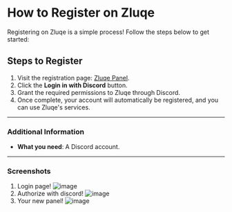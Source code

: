 # How to Register on Zluqe

Registering on Zluqe is a simple process! Follow the steps below to get started:

## Steps to Register
1. Visit the registration page: [Zluqe Panel](https://panel.zluqe.org/).
2. Click the **Login in with Discord** button.
3. Grant the required permissions to Zluqe through Discord. 
4. Once complete, your account will automatically be registered, and you can use Zluqe's services.

---

### Additional Information
- **What you need**: A Discord account.

---

### Screenshots
1. Login page! ![image](https://github.com/user-attachments/assets/be4713cc-8e2d-4430-a038-5e44dd827244)
2. Authorize with discord! ![image](https://github.com/user-attachments/assets/3f43ba36-159e-4e84-9e15-4ea70b57bc11)
3. Your new panel! ![image](https://github.com/user-attachments/assets/bce8690c-6b62-4b2d-9c1c-3d5f95b91006)
